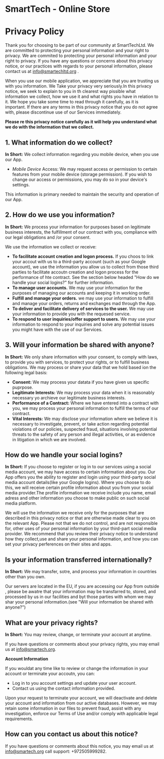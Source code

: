 # SmartTech - Online Store

# Privacy Policy

Thank you for choosing to be part of our community at SmartTechLtd. We are committed to protecting your personal information and your right to privacy. We are commited to protecting your personal information and your right to privacy. If you have any questions or concerns about this privacy notice, or our practices with regards to your personal information, please contact us at info@smartechltd.org .

When you use our mobile application, we appreciate that you are trusting us with you information. We Take your privacy very seriously.In this privacy notice, we seek to explain to you in th clearest way pissible what information we collect, how we use it and what rights you have in relation to it. We hope you take some time to read through it carefully, as it is important. If there are any terms in this privacy notice that you do not agree with, please discontinue use of our Services immediately.

**Please re this privacy notice carefully as it will help you understand what we do with the information that we collect.**

## 1. What information do we collect?

**In Short:** We collect information regarding you mobile device, when you use our App.

  * *Mobile Device* Access: We may request access or permission to certain features from your mobile device (storage permission). If you wish to change our access or permissions, you may do so in your device's settings. 

This information is primary needed to maintain the security and operation of our App. 

## 2. How do we use you information?

**In Short:** We process your information for purposes based on legitimate business interests, the fulfillment of our contract with you, compliance with our legal obligations and /or your consent.

We use the information we collect or receive: 

  * **To facilitate account creation and logon process.** If you choos to link your accout with us to a third-party account (such as your Google account), we use the information you allow us to collect from those third parties to facilitate accoutn creation and logon process for the performance of hte contract. See the section below headed "How do we handle your social logins?" for further information.
  * **To manage user accounts.** We may use your information for the purposes of managing our accounts and keeping it in working order.
  * **Fulfill and manage your orders.** we may use your information to fulfill and manage your orders, returns and exchanges mad through the App.
  * **To deliver and facilitate delivery of services to the user.** We may use your information to provide you with the requesed service.
  * **To respond to user inquiries/offer support to users.** We may use your information to respond to your inquiries and solve any potential issues you might have with the use of our Services.

## 3. Will your information be shared with anyone? 
**In Short:** We only share information with your consent, to comply with laws, to provide you with services, to protect your rights, or to fulfill business obligations. 
We may process or share your data that we hold based ion the following legal basis:
 * **Consent:** We may process your datata if you have given us specific puprpose.
 * **Legitimate Interests:** We may process your data when it is reasonably necessary yo archieve our legitimate business interests.
 * **Performance of a Contract:** Where we have entered into a contract with you, we may process your personal information to fulfill the terms of our contract.
 * **Vital Interests:** We may disclose your information where we believe it is necessary to investigate, prevent, or take action regarding potential violations of our policies, suspected fraud, situations involving potential threats to the safety of any person and illegal activities, or as evidence in litigation in which we are involved.

## How do we handle your social logins?
**In Short:** If you choose to register or log in to our services using a social media account, we may have access to certain information about you.
Our App offers you the ability to register and login using your third-party social media account details(like your Google logins). Where you choose to do this, we will receive certain profile information about you from your social media provider.The profile information we receive include you name, email adress and other information you choose to make public on such social media platform.

We will use the information we receive only for the purposes that are described in this privacy notice or that are otherwise made clear to you on the relevant App. Please not that we do not control, and are not responsible for, other uses of your personal information by your third-part social media provider. We recommend that you review their privacy notice to understand how they collect,use and share your personal information, and how you can set your privacy perferences on their sites and apps.

## Is your information transferred internationally?

**In Short:** We may transfer, sotre, and process your information in countries other than you own.

Our servers are located in the EU, if you are accessing our App from outside   , please be awatre that your information may be transfarred to, stored, and processed by us in our facilities and byt those parties with whom we may shar your personal information.(see "Will your information be shared with anyone?")

## What are your privacy rights?
**In Short:** You may review, change, or terminate your account at anytime.

If you have questions or comments about your privacy rights, you may email us at info@smartech.org.

**Account Information**

If you wouldat any time like to review or change the information in your account or terminate your accoutn, you can:
 * Log in to you account settings and update your user account.
 * Contact us using the contact information provided.

Upon your request to terminate your account, we will deactivate and delete your account and information from our active databases. However, we may retain some information in our files to prevent fraud, assist with any investigation, enforce our Terms of Use and/or comply with applicable legal requirements.

## How can you contact us about this notice?
If you have questions or comments about this notice, you may email us at info@smartech.org call support: +972505999282.

